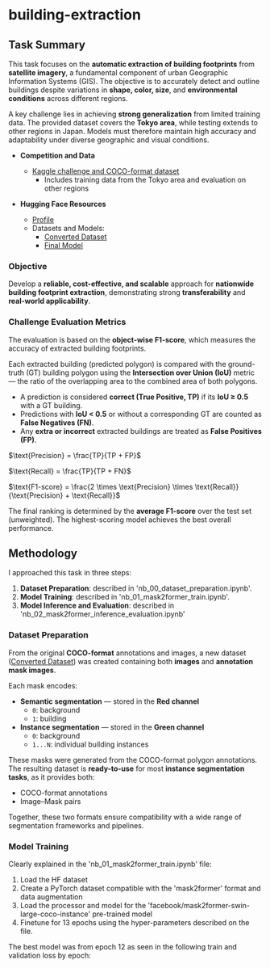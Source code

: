 # building-extraction

## Task Summary

This task focuses on the **automatic extraction of building footprints** from **satellite imagery**, a fundamental component of urban Geographic Information Systems (GIS). The objective is to accurately detect and outline buildings despite variations in **shape, color, size**, and **environmental conditions** across different regions.

A key challenge lies in achieving **strong generalization** from limited training data. The provided dataset covers the **Tokyo area**, while testing extends to other regions in Japan. Models must therefore maintain high accuracy and adaptability under diverse geographic and visual conditions.

- **Competition and Data**
	- [Kaggle challenge and COCO-format dataset](https://www.kaggle.com/competitions/building-extraction-generalization-2024/overview)
		- Includes training data from the Tokyo area and evaluation on other regions

- **Hugging Face Resources**
    - [Profile](https://huggingface.co/tomascanivari)
    - Datasets and Models:
        - [Converted Dataset](https://huggingface.co/datasets/tomascanivari/buildings-extraction-coco-hf)
        - [Final Model](https://huggingface.co/tomascanivari/mask2former-swin-large-coco-instance-finetuned-buildings)


### Objective
Develop a **reliable, cost-effective, and scalable** approach for **nationwide building footprint extraction**, demonstrating strong **transferability** and **real-world applicability**.

### Challenge Evaluation Metrics

The evaluation is based on the **object-wise F1-score**, which measures the accuracy of extracted building footprints.

Each extracted building (predicted polygon) is compared with the ground-truth (GT) building polygon using the **Intersection over Union (IoU)** metric — the ratio of the overlapping area to the combined area of both polygons.

- A prediction is considered **correct (True Positive, TP)** if its **IoU ≥ 0.5** with a GT building.  
- Predictions with **IoU < 0.5** or without a corresponding GT are counted as **False Negatives (FN)**.  
- Any **extra or incorrect** extracted buildings are treated as **False Positives (FP)**.  

$\text{Precision} = \frac{TP}{TP + FP}$

$\text{Recall} = \frac{TP}{TP + FN}$

$\text{F1-score} = \frac{2 \times \text{Precision} \times \text{Recall}}{\text{Precision} + \text{Recall}}$

The final ranking is determined by the **average F1-score** over the test set (unweighted). The highest-scoring model achieves the best overall performance.

## Methodology

I approached this task in three steps:

1. **Dataset Preparation**: described in 'nb_00_dataset_preparation.ipynb'.
2. **Model Training**: described in 'nb_01_mask2former_train.ipynb'.
3. **Model Inference and Evaluation**: described in 'nb_02_mask2former_inference_evaluation.ipynb'

### Dataset Preparation

From the original **COCO-format** annotations and images, a new dataset ([Converted Dataset](https://huggingface.co/datasets/tomascanivari/buildings-extraction-coco-hf)) was created containing both **images** and **annotation mask images**.

Each mask encodes:
- **Semantic segmentation** — stored in the **Red channel**  
  - `0`: background  
  - `1`: building  
- **Instance segmentation** — stored in the **Green channel**  
  - `0`: background  
  - `1...N`: individual building instances  

These masks were generated from the COCO-format polygon annotations.  
The resulting dataset is **ready-to-use** for most **instance segmentation tasks**, as it provides both:
- COCO-format annotations  
- Image–Mask pairs  

Together, these two formats ensure compatibility with a wide range of segmentation frameworks and pipelines.

### Model Training

Clearly explained in the 'nb_01_mask2former_train.ipynb' file:

1. Load the HF dataset
2. Create a PyTorch dataset compatible with the 'mask2former' format and data augmentation
3. Load the processor and model for the 'facebook/mask2former-swin-large-coco-instance' pre-trained model
4. Finetune for 13 epochs using the hyper-parameters described on the file.

The best model was from epoch 12 as seen in the following train and validation loss by epoch: